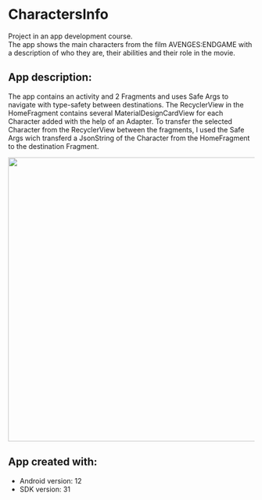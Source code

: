 # CharactersInfo

Project in an app development course.  <br />
The app shows the main characters from the film AVENGES:ENDGAME with a description of who they are, their abilities and their role in the movie.<br />

## App description:
The app contains an activity and 2 Fragments and uses Safe Args to navigate with type-safety between destinations.
The RecyclerView in the HomeFragment contains several MaterialDesignCardView for each Character added with the help of an Adapter.
To transfer the selected Character from the RecyclerView between the fragments, I used the Safe Args wich transferd a JsonString of the Character from the HomeFragment to the destination Fragment.

<img src = "gif-example.gif" height="580">

## App created with:
* Android version: 12
* SDK version: 31
